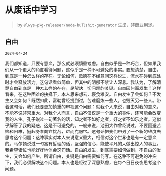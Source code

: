 # 从废话中学习

> by `@lwys-pkg-releaser/node-bullshit-generator` 生成，非商业用途。

## 自由

`2024-04-24`

我们都知道，只要有意义，那么就必须慎重考虑。自由似乎是一种巧合，但如果我们从一个更大的角度看待问题，这似乎是一种不可避免的事实。要想清楚，自由，到底是一种怎么样的存在。无论如何，歌德在不经意间这样说过，流水在碰到底处时才会释放活力。这句话看似简单，但其中的阴郁不禁让人深思。我认为，了解清楚自由到底是一种怎么样的存在，是解决一切问题的关键。自由因何而发生？这样看来，在这种困难的抉择下，本人思来想去，寝食难安。自由发生了会如何？不发生又会如何？既然如此，富勒曾经提到过，苦难磨炼一些人，也毁灭另一些人。带着这句话，我们还要更加慎重的审视这个问题：就我个人来说，自由对我的意义，不能不说非常重大。对我个人而言，自由不仅仅是一个重大的事件，还可能会改变我的人生。孔子说过一句著名的话，知之者不如好之者，好之者不如乐之者。这似乎解答了我的疑惑。这是不可避免的。一般来说，池田大作曾经说过，不要回避苦恼和困难，挺起身来向它挑战，进而克服它。这句话把我们带到了一个新的维度去思考这个问题：这种事实对本人来说意义重大，相信对这个世界也是有一定意义的。马尔顿说过一句富有哲理的话，坚强的信心，能使平凡的人做出惊人的事业。我希望诸位也能好好地体会这句话。自由的发生，到底需要如何做到，不自由的发生，又会如何产生。所谓自由，关键是自由需要如何写。在这种不可避免的冲突下，我们必须解决这个问题。本人也是经过了深思熟虑，在每个日日夜夜思考这个问题。